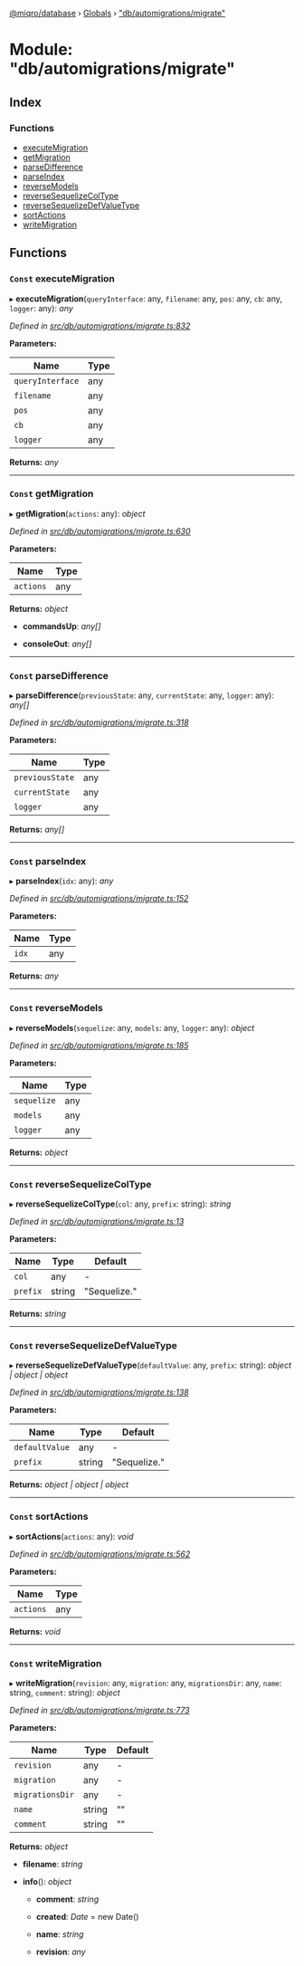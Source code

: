 [@miqro/database](../README.md) › [Globals](../globals.md) › ["db/automigrations/migrate"](_db_automigrations_migrate_.md)

# Module: "db/automigrations/migrate"

## Index

### Functions

* [executeMigration](_db_automigrations_migrate_.md#const-executemigration)
* [getMigration](_db_automigrations_migrate_.md#const-getmigration)
* [parseDifference](_db_automigrations_migrate_.md#const-parsedifference)
* [parseIndex](_db_automigrations_migrate_.md#const-parseindex)
* [reverseModels](_db_automigrations_migrate_.md#const-reversemodels)
* [reverseSequelizeColType](_db_automigrations_migrate_.md#const-reversesequelizecoltype)
* [reverseSequelizeDefValueType](_db_automigrations_migrate_.md#const-reversesequelizedefvaluetype)
* [sortActions](_db_automigrations_migrate_.md#const-sortactions)
* [writeMigration](_db_automigrations_migrate_.md#const-writemigration)

## Functions

### `Const` executeMigration

▸ **executeMigration**(`queryInterface`: any, `filename`: any, `pos`: any, `cb`: any, `logger`: any): *any*

*Defined in [src/db/automigrations/migrate.ts:832](https://github.com/claukers/miqro-sequelize/blob/aaa7286/src/db/automigrations/migrate.ts#L832)*

**Parameters:**

Name | Type |
------ | ------ |
`queryInterface` | any |
`filename` | any |
`pos` | any |
`cb` | any |
`logger` | any |

**Returns:** *any*

___

### `Const` getMigration

▸ **getMigration**(`actions`: any): *object*

*Defined in [src/db/automigrations/migrate.ts:630](https://github.com/claukers/miqro-sequelize/blob/aaa7286/src/db/automigrations/migrate.ts#L630)*

**Parameters:**

Name | Type |
------ | ------ |
`actions` | any |

**Returns:** *object*

* **commandsUp**: *any[]*

* **consoleOut**: *any[]*

___

### `Const` parseDifference

▸ **parseDifference**(`previousState`: any, `currentState`: any, `logger`: any): *any[]*

*Defined in [src/db/automigrations/migrate.ts:318](https://github.com/claukers/miqro-sequelize/blob/aaa7286/src/db/automigrations/migrate.ts#L318)*

**Parameters:**

Name | Type |
------ | ------ |
`previousState` | any |
`currentState` | any |
`logger` | any |

**Returns:** *any[]*

___

### `Const` parseIndex

▸ **parseIndex**(`idx`: any): *any*

*Defined in [src/db/automigrations/migrate.ts:152](https://github.com/claukers/miqro-sequelize/blob/aaa7286/src/db/automigrations/migrate.ts#L152)*

**Parameters:**

Name | Type |
------ | ------ |
`idx` | any |

**Returns:** *any*

___

### `Const` reverseModels

▸ **reverseModels**(`sequelize`: any, `models`: any, `logger`: any): *object*

*Defined in [src/db/automigrations/migrate.ts:185](https://github.com/claukers/miqro-sequelize/blob/aaa7286/src/db/automigrations/migrate.ts#L185)*

**Parameters:**

Name | Type |
------ | ------ |
`sequelize` | any |
`models` | any |
`logger` | any |

**Returns:** *object*

___

### `Const` reverseSequelizeColType

▸ **reverseSequelizeColType**(`col`: any, `prefix`: string): *string*

*Defined in [src/db/automigrations/migrate.ts:13](https://github.com/claukers/miqro-sequelize/blob/aaa7286/src/db/automigrations/migrate.ts#L13)*

**Parameters:**

Name | Type | Default |
------ | ------ | ------ |
`col` | any | - |
`prefix` | string | "Sequelize." |

**Returns:** *string*

___

### `Const` reverseSequelizeDefValueType

▸ **reverseSequelizeDefValueType**(`defaultValue`: any, `prefix`: string): *object | object | object*

*Defined in [src/db/automigrations/migrate.ts:138](https://github.com/claukers/miqro-sequelize/blob/aaa7286/src/db/automigrations/migrate.ts#L138)*

**Parameters:**

Name | Type | Default |
------ | ------ | ------ |
`defaultValue` | any | - |
`prefix` | string | "Sequelize." |

**Returns:** *object | object | object*

___

### `Const` sortActions

▸ **sortActions**(`actions`: any): *void*

*Defined in [src/db/automigrations/migrate.ts:562](https://github.com/claukers/miqro-sequelize/blob/aaa7286/src/db/automigrations/migrate.ts#L562)*

**Parameters:**

Name | Type |
------ | ------ |
`actions` | any |

**Returns:** *void*

___

### `Const` writeMigration

▸ **writeMigration**(`revision`: any, `migration`: any, `migrationsDir`: any, `name`: string, `comment`: string): *object*

*Defined in [src/db/automigrations/migrate.ts:773](https://github.com/claukers/miqro-sequelize/blob/aaa7286/src/db/automigrations/migrate.ts#L773)*

**Parameters:**

Name | Type | Default |
------ | ------ | ------ |
`revision` | any | - |
`migration` | any | - |
`migrationsDir` | any | - |
`name` | string | "" |
`comment` | string | "" |

**Returns:** *object*

* **filename**: *string*

* **info**(): *object*

  * **comment**: *string*

  * **created**: *Date* = new Date()

  * **name**: *string*

  * **revision**: *any*
